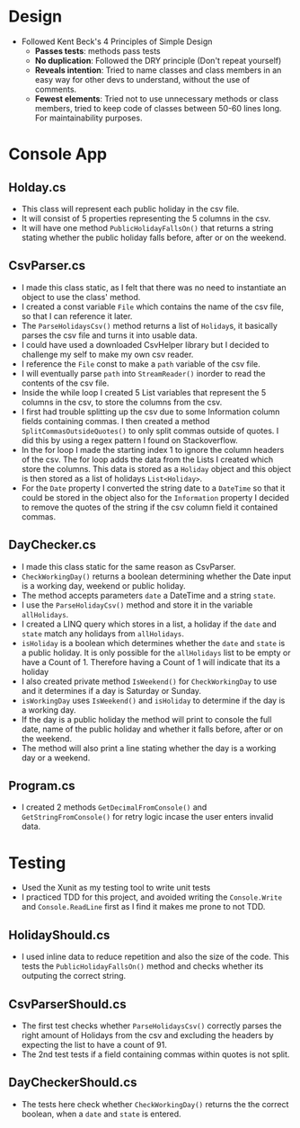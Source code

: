 # Design
- Followed Kent Beck's 4 Principles of Simple Design
  - **Passes tests**: methods pass tests
  - **No duplication**: Followed the DRY principle (Don't repeat yourself)
  - **Reveals intention**: Tried to name classes and class members in an easy way for other devs to understand, without the use of comments.
  - **Fewest elements**: Tried not to use unnecessary methods or class members, tried to keep code of classes between 50-60 lines long. For maintainability purposes.


# Console App
## Holday.cs
- This class will represent each public holiday in the csv file.
- It will consist of 5 properties representing the 5 columns in the csv.
- It will have one method ```PublicHolidayFallsOn()``` that returns a string stating whether the public holiday falls before, after or on the weekend.

## CsvParser.cs
- I made this class static, as I felt that there was no need to instantiate an object to use the class' method.
- I created a const variable ```File``` which contains the name of the csv file, so that I can reference it later.
- The ```ParseHolidaysCsv()``` method returns a list of ```Holiday```s, it basically parses the csv file and turns it into usable data.
- I could have used a downloaded CsvHelper library but I decided to challenge my self to make my own csv reader.
- I reference the ```File``` const to make a ```path``` variable of the csv file.
- I will eventually parse ```path``` into ```StreamReader()``` inorder to read the contents of the csv file.
- Inside the while loop I created 5 List variables that represent the 5 columns in the csv, to store the columns from the csv.
- I first had trouble splitting up the csv due to some Information column fields containing commas. I then created a method ```SplitCommasOutsideQuotes()``` to only split commas outside of quotes. I did this by using a regex pattern I found on Stackoverflow.
- In the for loop I made the starting index 1 to ignore the column headers of the csv. The for loop adds the data from the Lists I created which store the columns. This data is stored as a ```Holiday``` object and this object is then stored as a list of holidays ```List<Holiday>```.
- For the ```Date``` property I converted the string date to a ```DateTime``` so that it could be stored in the object also for the ```Information``` property I decided to remove the quotes of the string if the csv column field it contained commas.

## DayChecker.cs
- I made this class static for the same reason as CsvParser.
- ```CheckWorkingDay()``` returns a boolean determining whether the Date input is a working day, weekend or public holiday.
- The method accepts parameters ```date``` a DateTime and a string ```state```.
- I use the ```ParseHolidayCsv()``` method and store it in the variable ```allHolidays```.
- I created a LINQ query which stores in a list, a holiday if the ```date``` and ```state``` match any holidays from ```allHolidays```.
- ```isHoliday``` is a boolean which determines whether the ```date``` and ```state``` is a public holiday. It is only possible for the ```allHolidays``` list to be empty or have a Count of 1. Therefore having a Count of 1 will indicate that its a holiday
- I also created private method ```IsWeekend()``` for ```CheckWorkingDay``` to use and it determines if a day is Saturday or Sunday.
- ```isWorkingDay``` uses ```IsWeekend()``` and ```isHoliday``` to determine if the day is a working day.
- If the day is a public holiday the method will print to console the full date, name of the public holiday and whether it falls before, after or on the weekend.
- The method will also print a line stating whether the day is a working day or a weekend.

## Program.cs
- I created 2 methods ```GetDecimalFromConsole()``` and ```GetStringFromConsole()``` for retry logic incase the user enters invalid data.

# Testing
- Used the Xunit as my testing tool to write unit tests
- I practiced TDD for this project, and avoided writing the ```Console.Write``` and ```Console.ReadLine``` first as I find it makes me prone to not TDD.

## HolidayShould.cs
- I used inline data to reduce repetition and also the size of the code. This tests the ```PublicHolidayFallsOn()``` method and checks whether its outputing the correct string.
## CsvParserShould.cs
- The first test checks whether ```ParseHolidaysCsv()``` correctly parses the right amount of Holidays from the csv and excluding the headers by expecting the list to have a count of 91.
- The 2nd test tests if a field containing commas within quotes is not split. 
## DayCheckerShould.cs
- The tests here check whether ```CheckWorkingDay()``` returns the the correct boolean, when a ```date``` and ```state``` is entered.

